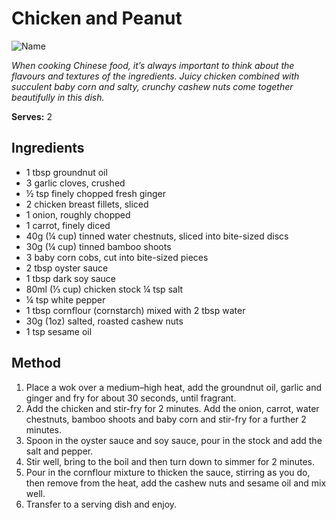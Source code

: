 # Chicken and Peanut

![Name](resources/chicken-peanut.jpg)

*When cooking Chinese food, it’s always important to think about the flavours and textures of the ingredients. Juicy chicken combined with succulent baby corn and salty, crunchy cashew nuts come together beautifully in this dish.*

**Serves:** 2

## Ingredients
- 1 tbsp groundnut oil
- 3 garlic cloves, crushed
- ½ tsp finely chopped fresh ginger
- 2 chicken breast fillets, sliced
- 1 onion, roughly chopped
- 1 carrot, finely diced
- 40g (¼ cup) tinned water chestnuts, sliced into bite-sized discs
- 30g (¼ cup) tinned bamboo shoots
- 3 baby corn cobs, cut into bite-sized pieces
- 2 tbsp oyster sauce
- 1 tbsp dark soy sauce
- 80ml (⅓ cup) chicken stock ¼ tsp salt
- ¼ tsp white pepper
- 1 tbsp cornflour (cornstarch) mixed with 2 tbsp water
- 30g (1oz) salted, roasted cashew nuts
- 1 tsp sesame oil

## Method
1. Place a wok over a medium–high heat, add the groundnut oil, garlic and ginger and fry for about 30 seconds, until fragrant. 
1. Add the chicken and stir-fry for 2 minutes. Add the onion, carrot, water chestnuts, bamboo shoots and baby corn and stir-fry for a further 2 minutes. 
1. Spoon in the oyster sauce and soy sauce, pour in the stock and add the salt and pepper. 
1. Stir well, bring to the boil and then turn down to simmer for 2 minutes.
1. Pour in the cornflour mixture to thicken the sauce, stirring as you do, then remove from the heat, add the cashew nuts and sesame oil and mix well. 
1. Transfer to a serving dish and enjoy.
